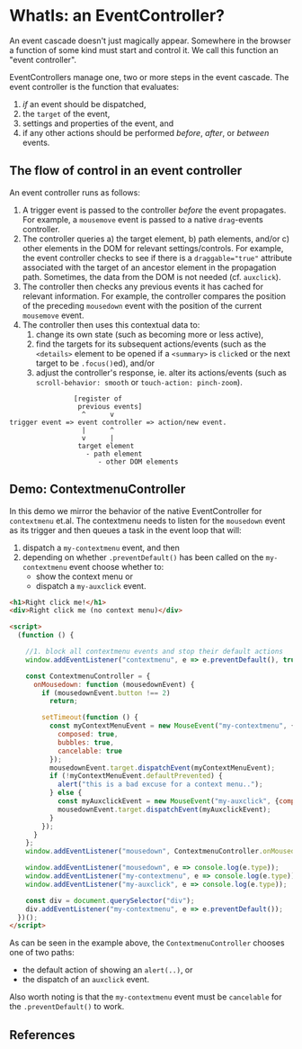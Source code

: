 # WhatIs: an EventController?

An event cascade doesn't just magically appear. Somewhere in the browser a function of some kind must start and control it. We call this function an "event controller".

EventControllers manage one, two or more steps in the event cascade. The event controller is the function that evaluates:
1. *if* an event should be dispatched,
2. the `target` of the event, 
3. settings and properties of the event, and
4. if any other actions should be performed *before*, *after*, or *between* events. 

## The flow of control in an event controller

An event controller runs as follows:

1. A trigger event is passed to the controller *before* the event propagates. For example, a `mousemove` event is passed to a native `drag`-events controller.
2. The controller queries a) the target element, b) path elements, and/or c) other elements in the DOM for relevant settings/controls. For example, the event controller checks to see if there is a `draggable="true"` attribute associated with the target of an ancestor element in the propagation path. Sometimes, the data from the DOM is not needed (cf. `auxclick`).
3. The controller then checks any previous events it has cached for relevant information. For example, the controller compares the position of the preceding `mousedown` event with the position of the current `mousemove` event. 
4. The controller then uses this contextual data to:
   1. change its own state (such as becoming more or less active),
   2. find the targets for its subsequent actions/events (such as the `<details>` element to be opened if a `<summary>` is `click`ed or the next target to be `.focus()`ed), and/or
   3. adjust the controller's response, ie. alter its actions/events (such as `scroll-behavior: smooth` or `touch-action: pinch-zoom`).

```             
                [register of
                 previous events]
                  ^      v
trigger event => event controller => action/new event.
                  |      ^
                  v      |
                 target element
                   - path element
                      - other DOM elements  
```

## Demo: ContextmenuController

In this demo we mirror the behavior of the native EventController for `contextmenu` et.al. The contextmenu needs to listen for the `mousedown` event as its trigger and then queues a task in the event loop that will:
1. dispatch a `my-contextmenu` event, and then 
2. depending on whether `.preventDefault()` has been called on the `my-contextmenu` event choose whether to:
   * show the context menu or 
   * dispatch a `my-auxclick` event.

```html
<h1>Right click me!</h1>
<div>Right click me (no context menu)</div>

<script>
  (function () {

    //1. block all contextmenu events and stop their default actions
    window.addEventListener("contextmenu", e => e.preventDefault(), true);

    const ContextmenuController = {
      onMousedown: function (mousedownEvent) {
        if (mousedownEvent.button !== 2)
          return;

        setTimeout(function () {
          const myContextMenuEvent = new MouseEvent("my-contextmenu", {
            composed: true,
            bubbles: true,
            cancelable: true
          });
          mousedownEvent.target.dispatchEvent(myContextMenuEvent);
          if (!myContextMenuEvent.defaultPrevented) {
            alert("this is a bad excuse for a context menu..");
          } else {
            const myAuxclickEvent = new MouseEvent("my-auxclick", {composed: true, bubbles: true});
            mousedownEvent.target.dispatchEvent(myAuxclickEvent);
          }
        });
      }
    };
    window.addEventListener("mousedown", ContextmenuController.onMousedown, true);

    window.addEventListener("mousedown", e => console.log(e.type));
    window.addEventListener("my-contextmenu", e => console.log(e.type));
    window.addEventListener("my-auxclick", e => console.log(e.type));

    const div = document.querySelector("div");
    div.addEventListener("my-contextmenu", e => e.preventDefault());
  })();
</script>
```  

As can be seen in the example above, the `ContextmenuController` chooses one of two paths:
 * the default action of showing an `alert(..)`, or
 * the dispatch of an `auxclick` event.
 
 Also worth noting is that the `my-contextmenu` event must be `cancelable` for the `.preventDefault()` to work.

## References 
